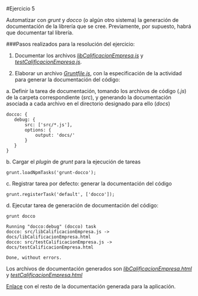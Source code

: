 #Ejercicio 5

Automatizar con _grunt_ y _docco_ (o algún otro sistema) la generación de documentación de la librería que se cree. Previamente, por supuesto, habrá que documentar tal librería.

###Pasos realizados para la resolución del ejercicio:

1. Documentar los archivos [_libCalificacionEmpresa.js_](https://github.com/jfrancisco4490/calificacionEmpresa/blob/master/src/lib/libCalificacionEmpresa.js) y [_testCalificacionEmpresa.js_](https://github.com/jfrancisco4490/calificacionEmpresa/blob/master/src/testCalificacionEmpresa.js).

2. Elaborar un archivo [_Gruntfile.js_](https://github.com/jfrancisco4490/calificacionEmpresa/blob/master/Gruntfile.js), con la especificación de la actividad para generar la documentación del código:

 a. Definir la tarea de documentación, tomando los archivos de código (_.js_) de la carpeta correspondiente (_src_), y generando la documentación asociada a cada archivo en el directorio designado para ello (_docs_)
 
 ```
 docco: {
	debug: {
		src: ['src/*.js'],
	  	options: {
			output: 'docs/'
	  	}
	}
 }
 ```
 
 b. Cargar el _plugin_ de _grunt_ para la ejecución de tareas
 
 `grunt.loadNpmTasks('grunt-docco');`
 
 c. Registrar tarea por defecto: generar la documentación del código
 
 `grunt.registerTask('default', ['docco']);`
 
 d. Ejecutar tarea de generación de documentación del código:
 
 `grunt docco`
 
 ```
 Running "docco:debug" (docco) task
 docco: src/libCalificacionEmpresa.js -> docs/libCalificacionEmpresa.html
 docco: src/testCalificacionEmpresa.js -> docs/testCalificacionEmpresa.html
 
 Done, without errors.
 ```
 
 Los archivos de documentación generados son [_libCalificacionEmpresa.html_](https://github.com/jfrancisco4490/calificacionEmpresa/blob/master/docs/libCalificacionEmpresa.html) y [_testCalificacionEmpresa.html_](https://github.com/jfrancisco4490/calificacionEmpresa/blob/master/docs/testCalificacionEmpresa.html)
 
 [Enlace](https://github.com/jfrancisco4490/calificacionEmpresa/tree/master/docs) con el resto de la documentación generada para la aplicación. 